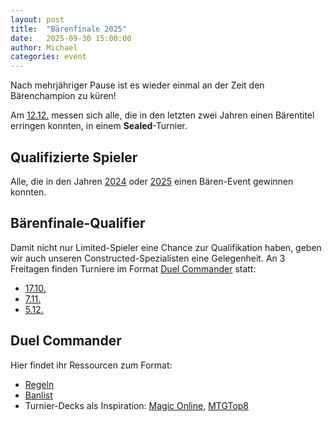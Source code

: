 ```yaml
---
layout: post
title:  "Bärenfinale 2025"
date:   2025-09-30 15:00:00
author: Michael
categories: event
---
```


Nach mehrjähriger Pause ist es wieder einmal an der Zeit den Bärenchampion zu küren!

Am [12.12.](/event/2025-12-12-draft) messen sich alle, die in den letzten zwei Jahren einen Bärentitel erringen konnten, in einem **Sealed**-Turnier.

## Qualifizierte Spieler
Alle, die in den Jahren [2024](/stats/baer/?year=2024) oder [2025](/stats/baer/?year=2025) einen Bären-Event gewinnen konnten.

## Bärenfinale-Qualifier
Damit nicht nur Limited-Spieler eine Chance zur Qualifikation haben, geben wir auch unseren Constructed-Spezialisten eine Gelegenheit.
An 3 Freitagen finden Turniere im Format [Duel Commander](https://www.mtgdc.info/banned-restricted) statt:
- [17.10.](/event/2025-10-17-draft)
- [7.11.](/event/2025-11-07-draft)
- [5.12.](/event/2025-12-05-draft)

## Duel Commander
Hier findet ihr Ressourcen zum Format:
- [Regeln](https://www.mtgdc.info/comprehensive-rules)
- [Banlist](https://www.mtgdc.info/banned-restricted)
- Turnier-Decks als Inspiration: [Magic Online](https://www.mtgo.com/decklists?filter=Duel), [MTGTop8](https://mtgtop8.com/format?f=EDH)

